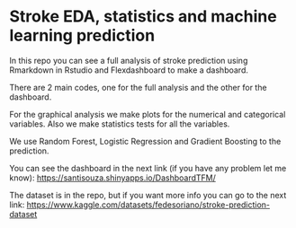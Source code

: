 # Stroke EDA, statistics and machine learning prediction 

In this repo you can see a full analysis of stroke prediction using Rmarkdown in Rstudio and Flexdashboard to make a dashboard. 

There are 2 main codes, one for the full analysis and the other for the dashboard. 

For the graphical analysis we make plots for the numerical and categorical variables. Also we make statistics tests for all the variables. 

We use Random Forest, Logistic Regression and Gradient Boosting to the prediction. 

You can see the dashboard in the next link (if you have any problem let me know): https://santisouza.shinyapps.io/DashboardTFM/ 

The dataset is in the repo, but if you want more info you can go to the next link: https://www.kaggle.com/datasets/fedesoriano/stroke-prediction-dataset
